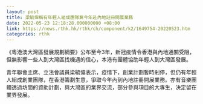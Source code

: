 ```yaml
---
layout: post
title: 梁毓偉稱有年輕人組成團隊冀今年赴內地註冊開展業務
date: 2022-05-23 12:18:28.000000000 +08:00
link: https://news.rthk.hk/rthk/ch/component/k2/1649754-20220523.htm
categories: rthk
---
```


《粵港澳大灣區發展規劃綱要》公布至今3年，新冠疫情令香港與內地通關受阻，但無影響一些人到大灣區找機遇的信心，本港有團體協助年輕人到大灣區發展。

青年聯會主席、立法會議員梁毓偉表示，疫情下，創業計劃暫時剎停，但仍有年輕人組成創業團隊，在香港籌劃生意，爭取今年內到內地註冊開展業務。亦有音樂團體透過坊間的資助計劃，與大灣區的業界交流，部分參與項目的大專生，決定留在業界發展。
